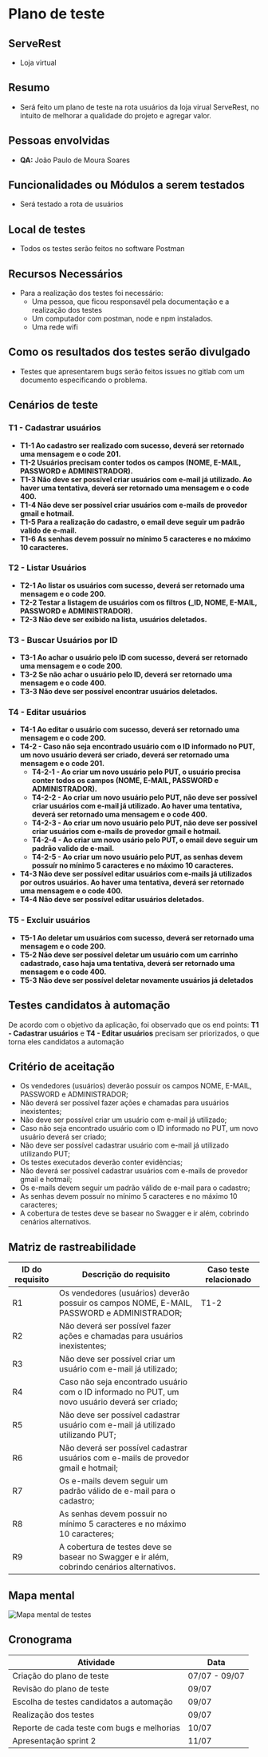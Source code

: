 # Plano de teste
##	ServeRest
- Loja virtual

## Resumo
- Será feito um plano de teste na rota usuários da loja virual ServeRest, no intuito de melhorar a qualidade do projeto e agregar valor.

## Pessoas envolvidas
- **QA:** João Paulo de Moura Soares

## Funcionalidades ou Módulos a serem testados
- Será testado a rota de usuários
 
## Local de testes 
- Todos os testes serão feitos no software Postman

## Recursos Necessários
- Para a realização dos testes foi necessário:
  - Uma pessoa, que ficou responsavél pela documentação e a realização dos testes
  - Um computador com postman, node e npm instalados.
  - Uma rede wifi 

## Como os resultados dos testes serão divulgado
 - Testes que apresentarem bugs serão feitos issues no gitlab com um documento especificando o problema.

## Cenários de teste

### T1 - Cadastrar usuários 
- **T1-1 Ao cadastro ser realizado com sucesso, deverá ser retornado uma mensagem e o code 201.** 
- **T1-2 Usuários precisam conter todos os campos (NOME, E-MAIL, PASSWORD e ADMINISTRADOR).** 
- **T1-3 Não deve ser possível criar usuários com e-mail já utilizado. Ao haver uma tentativa, deverá ser retornado uma mensagem e o code 400.** 
- **T1-4 Não deve ser possível criar usuários com e-mails de provedor gmail e hotmail.**
- **T1-5 Para a realização do cadastro, o email deve seguir um padrão valido de e-mail.**
- **T1-6 As senhas devem possuír no mínimo 5 caracteres e no máximo 10 caracteres.**

### T2 - Listar Usuários
- **T2-1 Ao listar os usuários com sucesso, deverá ser retornado uma mensagem e o code 200.**
- **T2-2 Testar a listagem de usuários com os filtros (_ID, NOME, E-MAIL, PASSWORD e ADMINISTRADOR).**
- **T2-3 Não deve ser exibido na lista, usuários deletados.**

### T3 - Buscar Usuários por ID
- **T3-1 Ao achar o usuário pelo ID com sucesso, deverá ser retornado uma mensagem e o code 200.** 
- **T3-2 Se não achar o usuário pelo ID, deverá ser retornado uma mensagem e o code 400.**
- **T3-3 Não deve ser possível encontrar usuários deletados.**

### T4 - Editar usuários
- **T4-1 Ao editar o usuário com sucesso, deverá ser retornado uma mensagem e o code 200.** 
- **T4-2 - Caso não seja encontrado usuário com o ID informado no PUT, um novo usuário deverá ser criado, deverá ser retornado uma mensagem e o code 201.**
  - **T4-2-1 - Ao criar um novo usuário pelo PUT, o usuário precisa conter todos os campos (NOME, E-MAIL, PASSWORD e ADMINISTRADOR).**
  - **T4-2-2 - Ao criar um novo usuário pelo PUT, não deve ser possível criar usuários com e-mail já utilizado. Ao haver uma tentativa, deverá ser retornado uma mensagem e o code 400.**
  - **T4-2-3 - Ao criar um novo usuário pelo PUT, não deve ser possível criar usuários com e-mails de provedor gmail e hotmail.**
  - **T4-2-4 - Ao criar um novo usário pelo PUT, o email deve seguir um padrão valido de e-mail.**
  - **T4-2-5 - Ao criar um novo usuário pelo PUT, as senhas devem possuír no mínimo 5 caracteres e no máximo 10 caracteres.**
- **T4-3 Não deve ser possível editar usuários com e-mails já utilizados por outros usuários. Ao haver uma tentativa, deverá ser retornado uma mensagem e o code 400.**
- **T4-4 Não deve ser possível editar usuários deletados.** 


### T5 - Excluir usuários
- **T5-1 Ao deletar um usuários com sucesso, deverá ser retornado uma mensagem e o code 200.**
- **T5-2 Não deve ser possível deletar um usuário com um carrinho cadastrado, caso haja uma tentativa, deverá ser retornado uma mensagem e o code 400.**
- **T5-3 Não deve ser possível deletar novamente usuários já deletados** 

## Testes candidatos à automação
De acordo com o objetivo da aplicação, foi observado que os end points: **T1 - Cadastrar usuários** e **T4 - Editar usuários** precisam ser priorizados, o que torna eles candidatos a automação

## Critério de aceitação
- Os vendedores (usuários) deverão possuir os campos NOME, E-MAIL, PASSWORD e ADMINISTRADOR;
- Não deverá ser possível fazer ações e chamadas para usuários inexistentes;
- Não deve ser possível criar um usuário com e-mail já utilizado;
- Caso não seja encontrado usuário com o ID informado no PUT, um novo usuário deverá ser criado;
- Não deve ser possível cadastrar usuário com e-mail já utilizado utilizando PUT;
- Os testes executados deverão conter evidências;
- Não deverá ser possível cadastrar usuários com e-mails de provedor gmail e hotmail;
- Os e-mails devem seguir um padrão válido de e-mail para o cadastro;
- As senhas devem possuír no mínimo 5 caracteres e no máximo 10 caracteres;
- A cobertura de testes deve se basear no Swagger e ir além, cobrindo cenários alternativos.

## Matriz de rastreabilidade 

| ID do requisito | Descrição do requisito | Caso teste relacionado |
|---|---|---|
| R1 | Os vendedores (usuários) deverão possuir os campos NOME, E-MAIL, PASSWORD e ADMINISTRADOR; | T1-2 |
| R2 | Não deverá ser possível fazer ações e chamadas para usuários inexistentes; |  |
| R3 | Não deve ser possível criar um usuário com e-mail já utilizado; |  |
| R4 | Caso não seja encontrado usuário com o ID informado no PUT, um novo usuário deverá ser criado; |  |
| R5 | Não deve ser possível cadastrar usuário com e-mail já utilizado utilizando PUT; |  |
| R6 | Não deverá ser possível cadastrar usuários com e-mails de provedor gmail e hotmail; |  |
| R7 | Os e-mails devem seguir um padrão válido de e-mail para o cadastro; |  |
| R8 | As senhas devem possuír no mínimo 5 caracteres e no máximo 10 caracteres; |  | 
| R9 | A cobertura de testes deve se basear no Swagger e ir além, cobrindo cenários alternativos. |  |

## Mapa mental

![Mapa mental de testes](/Sprint02/Assets/Rota%20Usuários.png)

## Cronograma 

| Atividade | Data |
|---|---|
| Criação do plano de teste | 07/07 - 09/07 |
| Revisão do plano de teste | 09/07 |
| Escolha de testes candidatos a automação | 09/07 |
| Realização dos testes | 09/07 |
| Reporte de cada teste com bugs e melhorias | 10/07 |
| Apresentação sprint 2 | 11/07 |